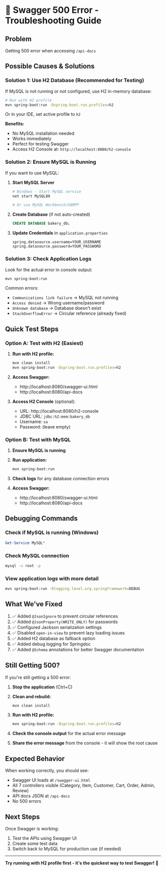 # 🔧 Swagger 500 Error - Troubleshooting Guide

## Problem
Getting 500 error when accessing `/api-docs`

## Possible Causes & Solutions

### Solution 1: Use H2 Database (Recommended for Testing)

If MySQL is not running or not configured, use H2 in-memory database:

```bash
# Run with H2 profile
mvn spring-boot:run -Dspring-boot.run.profiles=h2
```

Or in your IDE, set active profile to `h2`

**Benefits:**
- No MySQL installation needed
- Works immediately
- Perfect for testing Swagger
- Access H2 Console at: `http://localhost:8080/h2-console`

### Solution 2: Ensure MySQL is Running

If you want to use MySQL:

1. **Start MySQL Server**
   ```bash
   # Windows - Start MySQL service
   net start MySQL80
   
   # Or use MySQL Workbench/XAMPP
   ```

2. **Create Database** (if not auto-created)
   ```sql
   CREATE DATABASE bakery_db;
   ```

3. **Update Credentials** in `application.properties`
   ```properties
   spring.datasource.username=YOUR_USERNAME
   spring.datasource.password=YOUR_PASSWORD
   ```

### Solution 3: Check Application Logs

Look for the actual error in console output:

```bash
mvn spring-boot:run
```

Common errors:
- `Communications link failure` → MySQL not running
- `Access denied` → Wrong username/password
- `Unknown database` → Database doesn't exist
- `StackOverflowError` → Circular reference (already fixed)

## Quick Test Steps

### Option A: Test with H2 (Easiest)

1. **Run with H2 profile:**
   ```bash
   mvn clean install
   mvn spring-boot:run -Dspring-boot.run.profiles=h2
   ```

2. **Access Swagger:**
   - http://localhost:8080/swagger-ui.html
   - http://localhost:8080/api-docs

3. **Access H2 Console** (optional):
   - URL: http://localhost:8080/h2-console
   - JDBC URL: `jdbc:h2:mem:bakery_db`
   - Username: `sa`
   - Password: (leave empty)

### Option B: Test with MySQL

1. **Ensure MySQL is running**

2. **Run application:**
   ```bash
   mvn spring-boot:run
   ```

3. **Check logs** for any database connection errors

4. **Access Swagger:**
   - http://localhost:8080/swagger-ui.html
   - http://localhost:8080/api-docs

## Debugging Commands

### Check if MySQL is running (Windows)
```powershell
Get-Service MySQL*
```

### Check MySQL connection
```bash
mysql -u root -p
```

### View application logs with more detail
```bash
mvn spring-boot:run -Dlogging.level.org.springframework=DEBUG
```

## What We've Fixed

1. ✅ Added `@JsonIgnore` to prevent circular references
2. ✅ Added `@JsonProperty(WRITE_ONLY)` for passwords
3. ✅ Configured Jackson serialization settings
4. ✅ Disabled `open-in-view` to prevent lazy loading issues
5. ✅ Added H2 database as fallback option
6. ✅ Added debug logging for Springdoc
7. ✅ Added `@Schema` annotations for better Swagger documentation

## Still Getting 500?

If you're still getting a 500 error:

1. **Stop the application** (Ctrl+C)

2. **Clean and rebuild:**
   ```bash
   mvn clean install
   ```

3. **Run with H2 profile:**
   ```bash
   mvn spring-boot:run -Dspring-boot.run.profiles=h2
   ```

4. **Check the console output** for the actual error message

5. **Share the error message** from the console - it will show the root cause

## Expected Behavior

When working correctly, you should see:
- Swagger UI loads at `/swagger-ui.html`
- All 7 controllers visible (Category, Item, Customer, Cart, Order, Admin, Review)
- API docs JSON at `/api-docs`
- No 500 errors

## Next Steps

Once Swagger is working:
1. Test the APIs using Swagger UI
2. Create some test data
3. Switch back to MySQL for production use (if needed)

---

**Try running with H2 profile first - it's the quickest way to test Swagger!** 🚀
